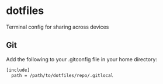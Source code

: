 # dotfiles
Terminal config for sharing across devices

## Git

Add the following to your .gitconfig file in your home directory:

```bash
[include]
  path = /path/to/dotfiles/repo/.gitlocal
```
